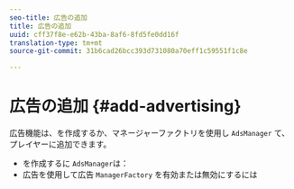 ```yaml
---
seo-title: 広告の追加
title: 広告の追加
uuid: cff37f8e-e62b-43ba-8af6-8fd5fe0dd16f
translation-type: tm+mt
source-git-commit: 31b6cad26bcc393d731080a70eff1c59551f1c8e

---
```



# 広告の追加 {#add-advertising}

広告機能は、を作成するか、マネージャーファクトリを使用し `AdsManager` て、プレイヤーに追加できます。

* を作成するに `AdsManager`は：
* 広告を使用して広告 `ManagerFactory` を有効または無効にするには